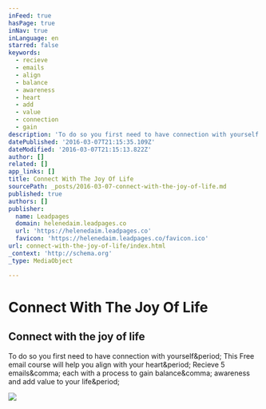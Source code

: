 ```yaml
---
inFeed: true
hasPage: true
inNav: true
inLanguage: en
starred: false
keywords:
  - recieve
  - emails
  - align
  - balance
  - awareness
  - heart
  - add
  - value
  - connection
  - gain
description: 'To do so you first need to have connection with yourself. This Free email course will help you align with your heart. Recieve 5 emails, each with a process to gain balance, awareness and add value to your life.'
datePublished: '2016-03-07T21:15:35.109Z'
dateModified: '2016-03-07T21:15:13.822Z'
author: []
related: []
app_links: []
title: Connect With The Joy Of Life
sourcePath: _posts/2016-03-07-connect-with-the-joy-of-life.md
published: true
authors: []
publisher:
  name: Leadpages
  domain: helenedaim.leadpages.co
  url: 'https://helenedaim.leadpages.co'
  favicon: 'https://helenedaim.leadpages.co/favicon.ico'
url: connect-with-the-joy-of-life/index.html
_context: 'http://schema.org'
_type: MediaObject

---
```

# Connect With The Joy Of Life

<article style=""><h1>Connect with the joy of life</h1><p>To do so you first need to have connection with yourself&amp;period; This Free email course will help you align with your heart&amp;period; Recieve 5 emails&amp;comma; each with a process to gain balance&amp;comma; awareness and add value to your life&amp;period;</p><img src="https://lh3.googleusercontent.com/zfjod0rRRrqqIVCsHjGVeDqEkfItD6LYEhzR3Tk2AXD37QUpAQ0gKGJ8q-U0vwAwAtXCa1ImiBKt3HpxXJ1ahT0=s0" /></article>